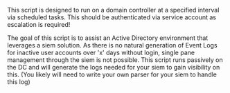This script is designed to run on a domain controller at a specified interval via scheduled tasks.
    This should be authenticated via service account as escalation is required!

The goal of this script is to assist an Active Directory environment that leverages a siem solution. As there is no natural generation of Event Logs for inactive user accounts over 'x' days without login, single pane management through the siem is not possible. This script runs passively on the DC and will generate the logs needed for your siem to gain visibility on this. (You likely will need to write your own parser for your siem to handle this log)
    
